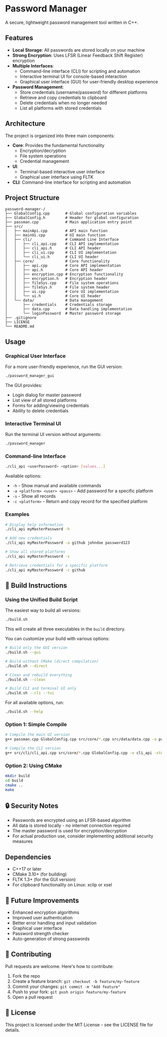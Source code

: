 # Password Manager

A secure, lightweight password management tool written in C++.

## Features

- **Local Storage**: All passwords are stored locally on your machine
- **Strong Encryption**: Uses LFSR (Linear Feedback Shift Register) encryption
- **Multiple Interfaces**:  
  - Command-line interface (CLI) for scripting and automation
  - Interactive terminal UI for console-based interaction
  - Graphical user interface (GUI) for user-friendly desktop experience
- **Password Management**:
  - Store credentials (username/password) for different platforms
  - Retrieve and copy credentials to clipboard
  - Delete credentials when no longer needed
  - List all platforms with stored credentials

## Architecture

The project is organized into three main components:

- **Core**: Provides the fundamental functionality
  - Encryption/decryption
  - File system operations
  - Credential management
- **UI**:  
  - Terminal-based interactive user interface
  - Graphical user interface using FLTK
- **CLI**: Command-line interface for scripting and automation

## Project Structure

```plaintext
password-manager-/
├── GlobalConfig.cpp       # Global configuration variables
├── GlobalConfig.h         # Header for global configuration
├── passman.cpp            # Main application entry point
├── src/
│   ├── mainApi.cpp        # API main function
│   ├── mainUi.cpp         # UI main function
│   ├── cli/               # Command Line Interface
│   │   ├── cli_api.cpp    # CLI API implementation
│   │   ├── cli_api.h      # CLI API header
│   │   ├── cli_ui.cpp     # CLI UI implementation
│   │   └── cli_ui.h       # CLI UI header
│   ├── core/              # Core functionality
│   │   ├── api.cpp        # Core API implementation
│   │   ├── api.h          # Core API header
│   │   ├── encryption.cpp # Encryption functionality
│   │   ├── encryption.h   # Encryption header
│   │   ├── fileSys.cpp    # File system operations
│   │   ├── fileSys.h      # File system header
│   │   ├── ui.cpp         # Core UI implementation
│   │   └── ui.h           # Core UI header
│   └── data/              # Data management
│       ├── credentials    # Credentials storage
│       ├── data.cpp       # Data handling implementation
│       └── loginPassword  # Master password storage
├── .gitignore
├── LICENSE
└── README.md
```

## Usage

### Graphical User Interface

For a more user-friendly experience, run the GUI version:

```bash
./password_manager_gui
```

The GUI provides:

- Login dialog for master password
- List view of all stored platforms
- Forms for adding/viewing credentials
- Ability to delete credentials

### Interactive Terminal UI

Run the terminal UI version without arguments:

```bash
./password_manager
```

### Command-line Interface

```bash
./cli_api <userPassword> <option> [values...]
```

Available options:

- `-h` - Show manual and available commands
- `-a <platform> <user> <pass>` - Add password for a specific platform
- `-s` - Show all records
- `-c <platform>` - Return and copy record for the specified platform

### Examples

```bash
# Display help information
./cli_api myMasterPassword -h

# Add new credentials
./cli_api myMasterPassword -a github johndoe password123

# Show all stored platforms
./cli_api myMasterPassword -s

# Retrieve credentials for a specific platform
./cli_api myMasterPassword -c github
```

## 🔧 Build Instructions

### Using the Unified Build Script

The easiest way to build all versions:

```bash
./build.sh
```

This will create all three executables in the `build` directory.

You can customize your build with various options:

```bash
# Build only the GUI version
./build.sh --gui

# Build without CMake (direct compilation)
./build.sh --direct

# Clean and rebuild everything
./build.sh --clean

# Build CLI and terminal UI only
./build.sh --cli --tui
```

For all available options, run:

```bash
./build.sh --help
```

### Option 1: Simple Compile

```bash
# Compile the main UI version
g++ passman.cpp GlobalConfig.cpp src/core/*.cpp src/data/data.cpp -o password-manager -std=c++17

# Compile the CLI version
g++ src/cli/cli_api.cpp src/core/*.cpp GlobalConfig.cpp -o cli_api -std=c++17
```

### Option 2: Using CMake

```bash
mkdir build
cd build
cmake ..
make
```

## 🔒 Security Notes

- Passwords are encrypted using an LFSR-based algorithm
- All data is stored locally - no internet connection required
- The master password is used for encryption/decryption
- For actual production use, consider implementing additional security measures

## Dependencies

- C++17 or later
- CMake 3.10+ (for building)
- FLTK 1.3+ (for the GUI version)
- For clipboard functionality on Linux: xclip or xsel

## 📌 Future Improvements

- Enhanced encryption algorithms
- Improved user authentication
- Better error handling and input validation
- Graphical user interface
- Password strength checker
- Auto-generation of strong passwords

## 🤝 Contributing

Pull requests are welcome. Here's how to contribute:

1. Fork the repo
2. Create a feature branch: `git checkout -b feature/my-feature`
3. Commit your changes: `git commit -m "Add feature"`
4. Push to your fork: `git push origin feature/my-feature`
5. Open a pull request

## 📄 License

This project is licensed under the MIT License - see the LICENSE file for details.
